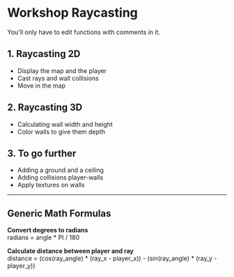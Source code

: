 # Workshop Raycasting

You'll only have to edit functions with comments in it.

## 1. Raycasting 2D
- Display the map and the player
- Cast rays and wall collisions
- Move in the map

## 2. Raycasting 3D
- Calculating wall width and height
- Color walls to give them depth

## 3. To go further
- Adding a ground and a ceiling
- Adding collisions player-walls
- Apply textures on walls

---

## Generic Math Formulas

**Convert degrees to radians** <br>
radians = angle * PI / 180 <br>

**Calculate distance between player and ray** <br>
distance = (cos(ray_angle) * (ray_x - player_x)) - (sin(ray_angle) * (ray_y - player_y)) <br>
